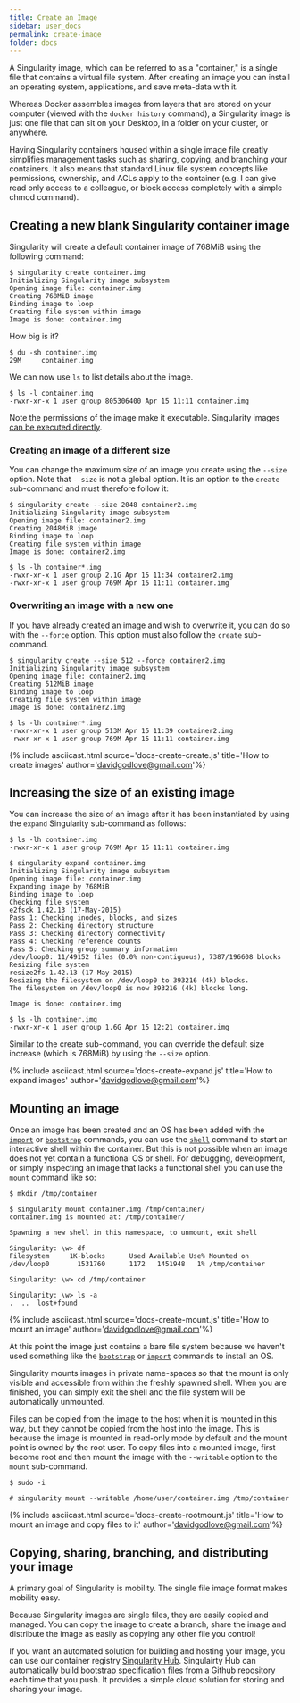 ```yaml
---
title: Create an Image
sidebar: user_docs
permalink: create-image
folder: docs
---
```


A Singularity image, which can be referred to as a "container," is a single file that contains a virtual file system. After creating an image you can install an operating system, applications, and save meta-data with it.

Whereas Docker assembles images from layers that are stored on your computer (viewed with the `docker history` command), a Singularity image is just one file that can sit on your Desktop, in a folder on your cluster, or anywhere.

Having Singularity containers housed within a single image file greatly simplifies management tasks such as sharing, copying, and branching your containers. It also means that standard Linux file system concepts like permissions, ownership, and ACLs apply to the container (e.g. I can give read only access to a colleague, or block access completely with a simple chmod command).

## Creating a new blank Singularity container image
Singularity will create a default container image of 768MiB using the following command:

```
$ singularity create container.img
Initializing Singularity image subsystem
Opening image file: container.img
Creating 768MiB image
Binding image to loop
Creating file system within image
Image is done: container.img
```
How big is it?

```
$ du -sh container.img 
29M     container.img
```

We can now use `ls` to list details about the image.

```
$ ls -l container.img 
-rwxr-xr-x 1 user group 805306400 Apr 15 11:11 container.img
```

Note the permissions of the image make it executable. Singularity images [can be executed directly](/docs-run).

### Creating an image of a different size

You can change the maximum size of an image you create using the `--size` option. Note that `--size` is not a global option.  It is an option to the `create` sub-command and must therefore follow it:

```
$ singularity create --size 2048 container2.img
Initializing Singularity image subsystem
Opening image file: container2.img
Creating 2048MiB image
Binding image to loop
Creating file system within image
Image is done: container2.img

$ ls -lh container*.img 
-rwxr-xr-x 1 user group 2.1G Apr 15 11:34 container2.img
-rwxr-xr-x 1 user group 769M Apr 15 11:11 container.img
```

### Overwriting an image with a new one

If you have already created an image and wish to overwrite it, you can do so with the `--force` option.  This option must also follow the `create` sub-command.

```
$ singularity create --size 512 --force container2.img
Initializing Singularity image subsystem
Opening image file: container2.img
Creating 512MiB image
Binding image to loop
Creating file system within image
Image is done: container2.img

$ ls -lh container*.img 
-rwxr-xr-x 1 user group 513M Apr 15 11:39 container2.img
-rwxr-xr-x 1 user group 769M Apr 15 11:11 container.img
```

{% include asciicast.html source='docs-create-create.js' title='How to create images' author='davidgodlove@gmail.com'%}

## Increasing the size of an existing image
You can increase the size of an image after it has been instantiated by using the `expand` Singularity sub-command as follows:

```
$ ls -lh container.img 
-rwxr-xr-x 1 user group 769M Apr 15 11:11 container.img

$ singularity expand container.img 
Initializing Singularity image subsystem
Opening image file: container.img
Expanding image by 768MiB
Binding image to loop
Checking file system
e2fsck 1.42.13 (17-May-2015)
Pass 1: Checking inodes, blocks, and sizes
Pass 2: Checking directory structure
Pass 3: Checking directory connectivity
Pass 4: Checking reference counts
Pass 5: Checking group summary information
/dev/loop0: 11/49152 files (0.0% non-contiguous), 7387/196608 blocks
Resizing file system
resize2fs 1.42.13 (17-May-2015)
Resizing the filesystem on /dev/loop0 to 393216 (4k) blocks.
The filesystem on /dev/loop0 is now 393216 (4k) blocks long.

Image is done: container.img

$ ls -lh container.img 
-rwxr-xr-x 1 user group 1.6G Apr 15 12:21 container.img
```

Similar to the create sub-command, you can override the default size increase (which is 768MiB) by using the `--size` option.

{% include asciicast.html source='docs-create-expand.js' title='How to expand images' author='davidgodlove@gmail.com'%}

## Mounting an image
Once an image has been created and an OS has been added with the [`import`](/docs-import) or [`bootstrap`](/docs-bootstrap) commands, you can use the [`shell`](/docs-shell) command to start an interactive shell within the container. But this is not possible when an image does not yet contain a functional OS or shell. For debugging, development, or simply inspecting an image that lacks a functional shell you can use the `mount` command like so:

```
$ mkdir /tmp/container

$ singularity mount container.img /tmp/container/
container.img is mounted at: /tmp/container/

Spawning a new shell in this namespace, to unmount, exit shell

Singularity: \w> df
Filesystem     1K-blocks      Used Available Use% Mounted on
/dev/loop0       1531760      1172   1451948   1% /tmp/container

Singularity: \w> cd /tmp/container

Singularity: \w> ls -a
.  ..  lost+found
```

{% include asciicast.html source='docs-create-mount.js' title='How to mount an image' author='davidgodlove@gmail.com'%}

At this point the image just contains a bare file system because we haven't used something like the [`bootstrap`](docs-bootstrap) or [`import`](docs-import) commands to install an OS. 
 
Singularity mounts images in private name-spaces so that the mount is only visible and accessible from within the freshly spawned shell. When you are finished, you can simply exit the shell and the file system will be automatically unmounted.

Files can be copied from the image to the host when it is mounted in this way, but they cannot be copied from the host into the image.  This is because the image is mounted in read-only mode by default and the mount point is owned by the root user.  To copy files into a mounted image, first become root and then mount the image with the `--writable` option to the `mount` sub-command.

```
$ sudo -i

# singularity mount --writable /home/user/container.img /tmp/container
```

{% include asciicast.html source='docs-create-rootmount.js' title='How to mount an image and copy files to it' author='davidgodlove@gmail.com'%}

## Copying, sharing, branching, and distributing your image
A primary goal of Singularity is mobility. The single file image format makes mobility easy.

Because Singularity images are single files, they are easily copied and managed. You can copy the image to create a branch, share the image and distribute the image as easily as copying any other file you control! 

If you want an automated solution for building and hosting your image, you can use our container registry <a href="https://singularity-hub.org" target="_blank">Singularity Hub</a>. Singulairty Hub can automatically build [bootstrap specification files](/bootstrap-image#the-bootstrap-definition-file) from a Github repository each time that you push. It provides a simple cloud solution for storing and sharing your image.  

